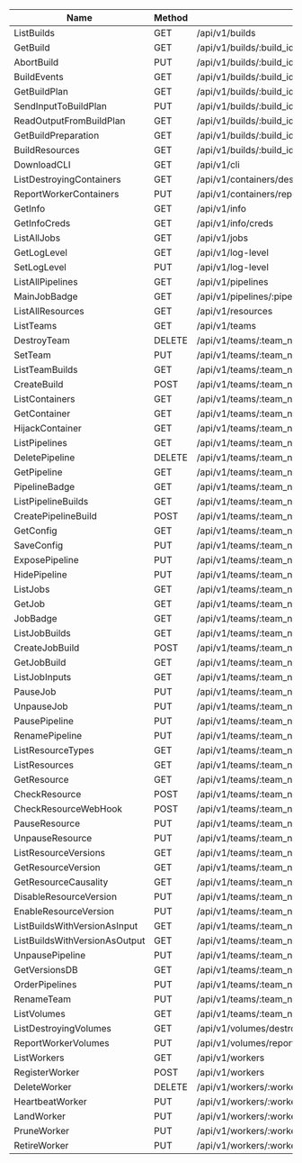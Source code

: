 | Name                          | Method | Path                                                                                                               | Status   |  
|-------------------------------|--------|--------------------------------------------------------------------------------------------------------------------|----------|
| ListBuilds                    | GET    | /api/v1/builds                                                                                                     | Done     |
| GetBuild                      | GET    | /api/v1/builds/:build_id                                                                                           | Done     |
| AbortBuild                    | PUT    | /api/v1/builds/:build_id/abort                                                                                     | Later    |
| BuildEvents                   | GET    | /api/v1/builds/:build_id/events                                                                                    | Later    |
| GetBuildPlan                  | GET    | /api/v1/builds/:build_id/plan                                                                                      | Later    |
| SendInputToBuildPlan          | PUT    | /api/v1/builds/:build_id/plan/:plan_id/input                                                                       | Later    |
| ReadOutputFromBuildPlan       | GET    | /api/v1/builds/:build_id/plan/:plan_id/output                                                                      | Later    |
| GetBuildPreparation           | GET    | /api/v1/builds/:build_id/preparation                                                                               | Later    |
| BuildResources                | GET    | /api/v1/builds/:build_id/resources                                                                                 | Done     |
| DownloadCLI                   | GET    | /api/v1/cli                                                                                                        | Later    |
| ListDestroyingContainers      | GET    | /api/v1/containers/destroying                                                                                      | Later    |
| ReportWorkerContainers        | PUT    | /api/v1/containers/report                                                                                          | Later    |
| GetInfo                       | GET    | /api/v1/info                                                                                                       | Done     |
| GetInfoCreds                  | GET    | /api/v1/info/creds                                                                                                 | Later    |
| ListAllJobs                   | GET    | /api/v1/jobs                                                                                                       | Done     |
| GetLogLevel                   | GET    | /api/v1/log-level                                                                                                  | Later    |
| SetLogLevel                   | PUT    | /api/v1/log-level                                                                                                  | Later    |
| ListAllPipelines              | GET    | /api/v1/pipelines                                                                                                  | Done     |
| MainJobBadge                  | GET    | /api/v1/pipelines/:pipeline_name/jobs/:job_name/badge                                                              | Later    |
| ListAllResources              | GET    | /api/v1/resources                                                                                                  | Done     |
| ListTeams                     | GET    | /api/v1/teams                                                                                                      | Done     |
| DestroyTeam                   | DELETE | /api/v1/teams/:team_name                                                                                           | Now      |
| SetTeam                       | PUT    | /api/v1/teams/:team_name                                                                                           | Now      |
| ListTeamBuilds                | GET    | /api/v1/teams/:team_name/builds                                                                                    | Done     |
| CreateBuild                   | POST   | /api/v1/teams/:team_name/builds                                                                                    | Now      |
| ListContainers                | GET    | /api/v1/teams/:team_name/containers                                                                                | Done     |
| GetContainer                  | GET    | /api/v1/teams/:team_name/containers/:id                                                                            | Done     |
| HijackContainer               | GET    | /api/v1/teams/:team_name/containers/:id/hijack                                                                     | Later    |
| ListPipelines                 | GET    | /api/v1/teams/:team_name/pipelines                                                                                 | Done     |
| DeletePipeline                | DELETE | /api/v1/teams/:team_name/pipelines/:pipeline_name                                                                  | Done     |
| GetPipeline                   | GET    | /api/v1/teams/:team_name/pipelines/:pipeline_name                                                                  | Done     |
| PipelineBadge                 | GET    | /api/v1/teams/:team_name/pipelines/:pipeline_name/badge                                                            | Later    |
| ListPipelineBuilds            | GET    | /api/v1/teams/:team_name/pipelines/:pipeline_name/builds                                                           | Now      |
| CreatePipelineBuild           | POST   | /api/v1/teams/:team_name/pipelines/:pipeline_name/builds                                                           | Now      |
| GetConfig                     | GET    | /api/v1/teams/:team_name/pipelines/:pipeline_name/config                                                           | Later    |
| SaveConfig                    | PUT    | /api/v1/teams/:team_name/pipelines/:pipeline_name/config                                                           | Later    |
| ExposePipeline                | PUT    | /api/v1/teams/:team_name/pipelines/:pipeline_name/expose                                                           | Later    |
| HidePipeline                  | PUT    | /api/v1/teams/:team_name/pipelines/:pipeline_name/hide                                                             | Later    |
| ListJobs                      | GET    | /api/v1/teams/:team_name/pipelines/:pipeline_name/jobs                                                             | Done     |
| GetJob                        | GET    | /api/v1/teams/:team_name/pipelines/:pipeline_name/jobs/:job_name                                                   | Done     |
| JobBadge                      | GET    | /api/v1/teams/:team_name/pipelines/:pipeline_name/jobs/:job_name/badge                                             | Later    |
| ListJobBuilds                 | GET    | /api/v1/teams/:team_name/pipelines/:pipeline_name/jobs/:job_name/builds                                            | Done     |
| CreateJobBuild                | POST   | /api/v1/teams/:team_name/pipelines/:pipeline_name/jobs/:job_name/builds                                            | Now      |
| GetJobBuild                   | GET    | /api/v1/teams/:team_name/pipelines/:pipeline_name/jobs/:job_name/builds/:build_name                                | Done     |
| ListJobInputs                 | GET    | /api/v1/teams/:team_name/pipelines/:pipeline_name/jobs/:job_name/inputs                                            | Done     |
| PauseJob                      | PUT    | /api/v1/teams/:team_name/pipelines/:pipeline_name/jobs/:job_name/pause                                             | Done     |
| UnpauseJob                    | PUT    | /api/v1/teams/:team_name/pipelines/:pipeline_name/jobs/:job_name/unpause                                           | Done     |
| PausePipeline                 | PUT    | /api/v1/teams/:team_name/pipelines/:pipeline_name/pause                                                            | Done     |
| RenamePipeline                | PUT    | /api/v1/teams/:team_name/pipelines/:pipeline_name/rename                                                           | Now      |
| ListResourceTypes             | GET    | /api/v1/teams/:team_name/pipelines/:pipeline_name/resource-types                                                   | Done     |
| ListResources                 | GET    | /api/v1/teams/:team_name/pipelines/:pipeline_name/resources                                                        | Done     |
| GetResource                   | GET    | /api/v1/teams/:team_name/pipelines/:pipeline_name/resources/:resource_name                                         | Done     |
| CheckResource                 | POST   | /api/v1/teams/:team_name/pipelines/:pipeline_name/resources/:resource_name/check                                   | Later    |
| CheckResourceWebHook          | POST   | /api/v1/teams/:team_name/pipelines/:pipeline_name/resources/:resource_name/check/webhook                           | Later    |
| PauseResource                 | PUT    | /api/v1/teams/:team_name/pipelines/:pipeline_name/resources/:resource_name/pause                                   | Done     |
| UnpauseResource               | PUT    | /api/v1/teams/:team_name/pipelines/:pipeline_name/resources/:resource_name/unpause                                 | Done     |
| ListResourceVersions          | GET    | /api/v1/teams/:team_name/pipelines/:pipeline_name/resources/:resource_name/versions                                | Done     |
| GetResourceVersion            | GET    | /api/v1/teams/:team_name/pipelines/:pipeline_name/resources/:resource_name/versions/:resource_version_id           | Done     |
| GetResourceCausality          | GET    | /api/v1/teams/:team_name/pipelines/:pipeline_name/resources/:resource_name/versions/:resource_version_id/causality | Done     |
| DisableResourceVersion        | PUT    | /api/v1/teams/:team_name/pipelines/:pipeline_name/resources/:resource_name/versions/:resource_version_id/disable   | Later    |
| EnableResourceVersion         | PUT    | /api/v1/teams/:team_name/pipelines/:pipeline_name/resources/:resource_name/versions/:resource_version_id/enable    | Later    |
| ListBuildsWithVersionAsInput  | GET    | /api/v1/teams/:team_name/pipelines/:pipeline_name/resources/:resource_name/versions/:resource_version_id/input_to  | Done     |
| ListBuildsWithVersionAsOutput | GET    | /api/v1/teams/:team_name/pipelines/:pipeline_name/resources/:resource_name/versions/:resource_version_id/output_of | Done     |
| UnpausePipeline               | PUT    | /api/v1/teams/:team_name/pipelines/:pipeline_name/unpause                                                          | Done     |
| GetVersionsDB                 | GET    | /api/v1/teams/:team_name/pipelines/:pipeline_name/versions-db                                                      | Later    |
| OrderPipelines                | PUT    | /api/v1/teams/:team_name/pipelines/ordering                                                                        | Later    |
| RenameTeam                    | PUT    | /api/v1/teams/:team_name/rename                                                                                    | Done     |
| ListVolumes                   | GET    | /api/v1/teams/:team_name/volumes                                                                                   | Done     |
| ListDestroyingVolumes         | GET    | /api/v1/volumes/destroying                                                                                         | Later    |
| ReportWorkerVolumes           | PUT    | /api/v1/volumes/report                                                                                             | Later    |
| ListWorkers                   | GET    | /api/v1/workers                                                                                                    | Done     |
| RegisterWorker                | POST   | /api/v1/workers                                                                                                    | Later    |
| DeleteWorker                  | DELETE | /api/v1/workers/:worker_name                                                                                       | Later    |
| HeartbeatWorker               | PUT    | /api/v1/workers/:worker_name/heartbeat                                                                             | Later    |
| LandWorker                    | PUT    | /api/v1/workers/:worker_name/land                                                                                  | Later    |
| PruneWorker                   | PUT    | /api/v1/workers/:worker_name/prune                                                                                 | Done     |
| RetireWorker                  | PUT    | /api/v1/workers/:worker_name/retire                                                                                | Later    |
